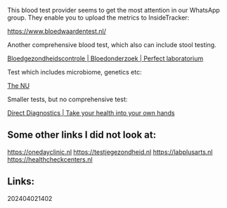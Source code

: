 This blood test provider seems to get the most attention in our WhatsApp group. They enable you to upload the metrics to InsideTracker:

https://www.bloedwaardentest.nl/

Another comprehensive blood test, which also can include stool testing.

[Bloedgezondheidscontrole | Bloedonderzoek | Perfect laboratorium](https://www.perfectlab.nl/product/bloed-health-check)

Test which includes microbiome, genetics etc:

[The NU](https://www.thenu.com/)

Smaller tests, but no comprehensive test:

[Direct Diagnostics | Take your health into your own hands](https://directdiagnostics.nl/en/onze-testen)

## Some other links I did not look at:

https://onedayclinic.nl
https://testjegezondheid.nl
https://labplusarts.nl
https://healthcheckcenters.nl

## Links:



202404021402